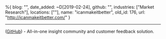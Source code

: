 %{
  blog: "",
  date_added: ~D[2019-02-24],
  github: "",
  industries: ["Market Research"],
  locations: [""],
  name: "icanmakeitbetter",
  old_id: 176,
  url: "http://icanmakeitbetter.com/"
}

---

([GitHub](https://github.com/icanmakeitbetter)) - All-in-one insight community and customer feedback solution.
